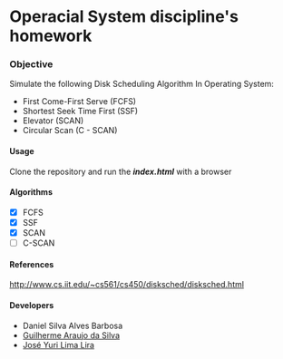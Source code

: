 # Operacial System discipline's homework

### Objective

Simulate the following Disk Scheduling Algorithm In Operating System:
- First Come-First Serve (FCFS)
- Shortest Seek Time First (SSF)
- Elevator (SCAN)
- Circular Scan (C - SCAN)

#### Usage

Clone the repository and run the ***index.html*** with a browser

#### Algorithms

- [x] FCFS
- [x] SSF
- [x] SCAN
- [ ] C-SCAN

#### References

http://www.cs.iit.edu/~cs561/cs450/disksched/disksched.html

#### Developers

- Daniel Silva Alves Barbosa
- [Guilherme Araujo da Silva](https://github.com/Guimbo)
- [José Yuri Lima Lira](https://github.com/yurilimace)
